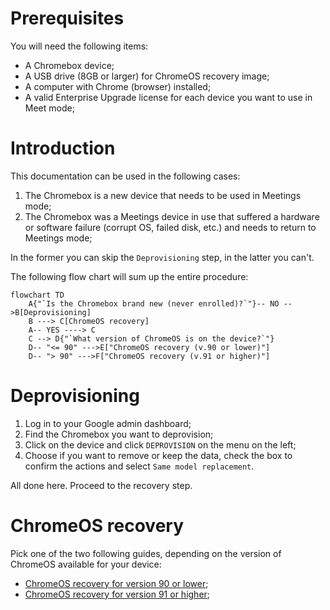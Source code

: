 # Prerequisites

You will need the following items:
- A Chromebox device;
- A USB drive (8GB or larger) for ChromeOS recovery image;
- A computer with Chrome (browser) installed;
- A valid Enterprise Upgrade license for each device you want to use in Meet mode;

# Introduction

This documentation can be used in the following cases:
1. The Chromebox is a new device that needs to be used in Meetings mode;
2. The Chromebox was a Meetings device in use that suffered a hardware or software failure (corrupt OS, failed disk, etc.) and needs to return to Meetings mode;

In the former you can skip the `Deprovisioning` step, in the latter you can't.

The following flow chart will sum up the entire procedure:

```mermaid
flowchart TD
	A{"`Is the Chromebox brand new (never enrolled)?`"}-- NO -->B[Deprovisioning]
	B ---> C[ChromeOS recovery]
	A-- YES ----> C
	C --> D{"`What version of ChromeOS is on the device?`"}
	D-- "<= 90" --->E["ChromeOS recovery (v.90 or lower)"]
	D-- "> 90" --->F["ChromeOS recovery (v.91 or higher)"]
```

# Deprovisioning

1. Log in to your Google admin dashboard;
2. Find the Chromebox you want to deprovision;
3. Click on the device and click `DEPROVISION` on the menu on the left;
4. Choose if you want to remove or keep the data, check the box to confirm the actions and select `Same model replacement`.

All done here. Proceed to the recovery step.

# ChromeOS recovery

Pick one of the two following guides, depending on the version of ChromeOS available for your device:
- [ChromeOS recovery for version 90 or lower](./chromeosV90orLower.md);
- [ChromeOS recovery for version 91 or higher](./chromeosV91orHigher.md);